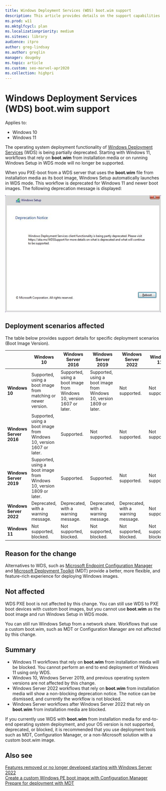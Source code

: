 ```yaml
---
title: Windows Deployment Services (WDS) boot.wim support
description: This article provides details on the support capabilities of WDS for end to end operating system deployment.
ms.prod: w11
ms.mktglfcycl: plan
ms.localizationpriority: medium
ms.sitesec: library
audience: itpro
author: greg-lindsay
ms.author: greglin
manager: dougeby
ms.topic: article
ms.custom: seo-marvel-apr2020
ms.collection: highpri
---
```


# Windows Deployment Services (WDS) boot.wim support

Applies to: 
- Windows 10 
- Windows 11

The operating system deployment functionality of [Windows Deployment Services](/previous-versions/windows/it-pro/windows-server-2012-r2-and-2012/hh831764(v=ws.11)) (WDS) is being partially deprecated. Starting with Windows 11, workflows that rely on **boot.wim** from installation media or on running Windows Setup in WDS mode will no longer be supported.

When you PXE-boot from a WDS server that uses the **boot.wim** file from installation media as its boot image, Windows Setup automatically launches in WDS mode. This workflow is deprecated for Windows 11 and newer boot images. The following deprecation message is displayed:

  ![WDS deprecation notice](images/wds-deprecation.png)

## Deployment scenarios affected

The table below provides support details for specific deployment scenarios (Boot Image Version).

||Windows 10|Windows Server 2016|Windows Server 2019|Windows Server 2022|Windows 11|
|--- |--- |--- |--- |--- |--- |
|**Windows 10**|Supported, using a boot image from matching or newer version.|Supported, using a boot image from Windows 10, version 1607 or later.|Supported, using a boot image from Windows 10, version 1809 or later.|Not supported.|Not supported.|
|**Windows Server 2016**|Supported, using a boot image from Windows 10, version 1607 or later.|Supported.|Not supported.|Not supported.|Not supported.|
|**Windows Server 2019**|Supported, using a boot image from Windows 10, version 1809 or later.|Supported.|Supported.|Not supported.|Not supported.|
|**Windows Server 2022**|Deprecated, with a warning message.|Deprecated, with a warning message.|Deprecated, with a warning message.|Deprecated, with a warning message.|Not supported.|
|**Windows 11**|Not supported, blocked.|Not supported, blocked.|Not supported, blocked.|Not supported, blocked.|Not supported, blocked.|


## Reason for the change

Alternatives to WDS, such as [Microsoft Endpoint Configuration Manager](/mem/configmgr/) and [Microsoft Deployment Toolkit](/mem/configmgr/mdt/) (MDT) provide a better, more flexible, and feature-rich experience for deploying Windows images. 

## Not affected

WDS PXE boot is not affected by this change. You can still use WDS to PXE boot devices with custom boot images, but you cannot use **boot.wim** as the boot image and run Windows Setup in WDS mode.

You can still run Windows Setup from a network share. Workflows that use a custom boot.wim, such as MDT or Configuration Manager are not affected by this change.

## Summary

- Windows 11 workflows that rely on **boot.wim** from installation media will be blocked. You cannot perform an end to end deployment of Windows 11 using only WDS.
- Windows 10, Windows Server 2019, and previous operating system versions are not affected by this change.
- Windows Server 2022 workflows that rely on **boot.wim** from installation media will show a non-blocking deprecation notice. The notice can be dismissed, and currently the workflow is not blocked.
- Windows Server workflows after Windows Server 2022 that rely on **boot.wim** from installation media are blocked.

If you currently use WDS with **boot.wim** from installation media for end-to-end operating system deployment, and your OS version is not supported, deprecated, or blocked, it is recommended that you use deployment tools such as MDT, Configuration Manager, or a non-Microsoft solution with a custom boot.wim image. 

## Also see

[Features removed or no longer developed starting with Windows Server 2022](/windows-server/get-started/removed-deprecated-features-windows-server-2022#features-were-no-longer-developing)<br>
[Create a custom Windows PE boot image with Configuration Manager](deploy-windows-cm/create-a-custom-windows-pe-boot-image-with-configuration-manager.md)<br>
[Prepare for deployment with MDT](deploy-windows-mdt/prepare-for-windows-deployment-with-mdt.md)<br>